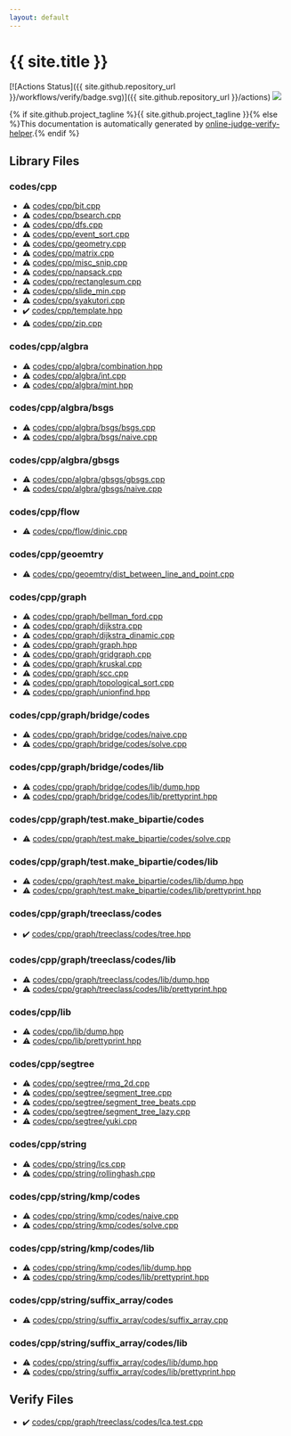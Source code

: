 ```yaml
---
layout: default
---
```


<!-- mathjax config similar to math.stackexchange -->
<script type="text/javascript" async
  src="https://cdnjs.cloudflare.com/ajax/libs/mathjax/2.7.5/MathJax.js?config=TeX-MML-AM_CHTML">
</script>
<script type="text/x-mathjax-config">
  MathJax.Hub.Config({
    TeX: { equationNumbers: { autoNumber: "AMS" }},
    tex2jax: {
      inlineMath: [ ['$','$'] ],
      processEscapes: true
    },
    "HTML-CSS": { matchFontHeight: false },
    displayAlign: "left",
    displayIndent: "2em"
  });
</script>

<script type="text/javascript" src="https://cdnjs.cloudflare.com/ajax/libs/jquery/3.4.1/jquery.min.js"></script>
<script src="https://cdn.jsdelivr.net/npm/jquery-balloon-js@1.1.2/jquery.balloon.min.js" integrity="sha256-ZEYs9VrgAeNuPvs15E39OsyOJaIkXEEt10fzxJ20+2I=" crossorigin="anonymous"></script>
<script type="text/javascript" src="assets/js/copy-button.js"></script>
<link rel="stylesheet" href="assets/css/copy-button.css" />


# {{ site.title }}

[![Actions Status]({{ site.github.repository_url }}/workflows/verify/badge.svg)]({{ site.github.repository_url }}/actions)
<a href="{{ site.github.repository_url }}"><img src="https://img.shields.io/github/last-commit/{{ site.github.owner_name }}/{{ site.github.repository_name }}" /></a>

{% if site.github.project_tagline %}{{ site.github.project_tagline }}{% else %}This documentation is automatically generated by <a href="https://github.com/kmyk/online-judge-verify-helper">online-judge-verify-helper</a>.{% endif %}

## Library Files

<div id="7c19064045d3d46a80d9dc742b659ff9"></div>

### codes/cpp

* :warning: <a href="library/codes/cpp/bit.cpp.html">codes/cpp/bit.cpp</a>
* :warning: <a href="library/codes/cpp/bsearch.cpp.html">codes/cpp/bsearch.cpp</a>
* :warning: <a href="library/codes/cpp/dfs.cpp.html">codes/cpp/dfs.cpp</a>
* :warning: <a href="library/codes/cpp/event_sort.cpp.html">codes/cpp/event_sort.cpp</a>
* :warning: <a href="library/codes/cpp/geometry.cpp.html">codes/cpp/geometry.cpp</a>
* :warning: <a href="library/codes/cpp/matrix.cpp.html">codes/cpp/matrix.cpp</a>
* :warning: <a href="library/codes/cpp/misc_snip.cpp.html">codes/cpp/misc_snip.cpp</a>
* :warning: <a href="library/codes/cpp/napsack.cpp.html">codes/cpp/napsack.cpp</a>
* :warning: <a href="library/codes/cpp/rectanglesum.cpp.html">codes/cpp/rectanglesum.cpp</a>
* :warning: <a href="library/codes/cpp/slide_min.cpp.html">codes/cpp/slide_min.cpp</a>
* :warning: <a href="library/codes/cpp/syakutori.cpp.html">codes/cpp/syakutori.cpp</a>
* :heavy_check_mark: <a href="library/codes/cpp/template.hpp.html">codes/cpp/template.hpp</a>
* :warning: <a href="library/codes/cpp/zip.cpp.html">codes/cpp/zip.cpp</a>


<div id="23a23c125caf8741d8c92b2934bce27d"></div>

### codes/cpp/algbra

* :warning: <a href="library/codes/cpp/algbra/combination.hpp.html">codes/cpp/algbra/combination.hpp</a>
* :warning: <a href="library/codes/cpp/algbra/int.cpp.html">codes/cpp/algbra/int.cpp</a>
* :warning: <a href="library/codes/cpp/algbra/mint.hpp.html">codes/cpp/algbra/mint.hpp</a>


<div id="2470d604da78346d1e94e45c40afd4da"></div>

### codes/cpp/algbra/bsgs

* :warning: <a href="library/codes/cpp/algbra/bsgs/bsgs.cpp.html">codes/cpp/algbra/bsgs/bsgs.cpp</a>
* :warning: <a href="library/codes/cpp/algbra/bsgs/naive.cpp.html">codes/cpp/algbra/bsgs/naive.cpp</a>


<div id="a382c5aa57c02c07c602af23a411d288"></div>

### codes/cpp/algbra/gbsgs

* :warning: <a href="library/codes/cpp/algbra/gbsgs/gbsgs.cpp.html">codes/cpp/algbra/gbsgs/gbsgs.cpp</a>
* :warning: <a href="library/codes/cpp/algbra/gbsgs/naive.cpp.html">codes/cpp/algbra/gbsgs/naive.cpp</a>


<div id="682f2e9a44f3ba26447e5aba3266306e"></div>

### codes/cpp/flow

* :warning: <a href="library/codes/cpp/flow/dinic.cpp.html">codes/cpp/flow/dinic.cpp</a>


<div id="8616042c429b9b7b0fd5371a59ae7751"></div>

### codes/cpp/geoemtry

* :warning: <a href="library/codes/cpp/geoemtry/dist_between_line_and_point.cpp.html">codes/cpp/geoemtry/dist_between_line_and_point.cpp</a>


<div id="3ec2d728d77befc78f832b5911706770"></div>

### codes/cpp/graph

* :warning: <a href="library/codes/cpp/graph/bellman_ford.cpp.html">codes/cpp/graph/bellman_ford.cpp</a>
* :warning: <a href="library/codes/cpp/graph/dijkstra.cpp.html">codes/cpp/graph/dijkstra.cpp</a>
* :warning: <a href="library/codes/cpp/graph/dijkstra_dinamic.cpp.html">codes/cpp/graph/dijkstra_dinamic.cpp</a>
* :warning: <a href="library/codes/cpp/graph/graph.hpp.html">codes/cpp/graph/graph.hpp</a>
* :warning: <a href="library/codes/cpp/graph/gridgraph.cpp.html">codes/cpp/graph/gridgraph.cpp</a>
* :warning: <a href="library/codes/cpp/graph/kruskal.cpp.html">codes/cpp/graph/kruskal.cpp</a>
* :warning: <a href="library/codes/cpp/graph/scc.cpp.html">codes/cpp/graph/scc.cpp</a>
* :warning: <a href="library/codes/cpp/graph/topological_sort.cpp.html">codes/cpp/graph/topological_sort.cpp</a>
* :warning: <a href="library/codes/cpp/graph/unionfind.hpp.html">codes/cpp/graph/unionfind.hpp</a>


<div id="91e3da44bc37bdbe9b2970197862792c"></div>

### codes/cpp/graph/bridge/codes

* :warning: <a href="library/codes/cpp/graph/bridge/codes/naive.cpp.html">codes/cpp/graph/bridge/codes/naive.cpp</a>
* :warning: <a href="library/codes/cpp/graph/bridge/codes/solve.cpp.html">codes/cpp/graph/bridge/codes/solve.cpp</a>


<div id="76ee9c000de924e92ba4b4a280c17a9c"></div>

### codes/cpp/graph/bridge/codes/lib

* :warning: <a href="library/codes/cpp/graph/bridge/codes/lib/dump.hpp.html">codes/cpp/graph/bridge/codes/lib/dump.hpp</a>
* :warning: <a href="library/codes/cpp/graph/bridge/codes/lib/prettyprint.hpp.html">codes/cpp/graph/bridge/codes/lib/prettyprint.hpp</a>


<div id="6dd0511cf921e627379fb6f893780804"></div>

### codes/cpp/graph/test.make_bipartie/codes

* :warning: <a href="library/codes/cpp/graph/test.make_bipartie/codes/solve.cpp.html">codes/cpp/graph/test.make_bipartie/codes/solve.cpp</a>


<div id="05e630bf6b690e05538ed012efeb88b1"></div>

### codes/cpp/graph/test.make_bipartie/codes/lib

* :warning: <a href="library/codes/cpp/graph/test.make_bipartie/codes/lib/dump.hpp.html">codes/cpp/graph/test.make_bipartie/codes/lib/dump.hpp</a>
* :warning: <a href="library/codes/cpp/graph/test.make_bipartie/codes/lib/prettyprint.hpp.html">codes/cpp/graph/test.make_bipartie/codes/lib/prettyprint.hpp</a>


<div id="54dcc55c2c64fd1eb0de496df8f72752"></div>

### codes/cpp/graph/treeclass/codes

* :heavy_check_mark: <a href="library/codes/cpp/graph/treeclass/codes/tree.hpp.html">codes/cpp/graph/treeclass/codes/tree.hpp</a>


<div id="8d3e9a1606d563c0566c7398efddddee"></div>

### codes/cpp/graph/treeclass/codes/lib

* :warning: <a href="library/codes/cpp/graph/treeclass/codes/lib/dump.hpp.html">codes/cpp/graph/treeclass/codes/lib/dump.hpp</a>
* :warning: <a href="library/codes/cpp/graph/treeclass/codes/lib/prettyprint.hpp.html">codes/cpp/graph/treeclass/codes/lib/prettyprint.hpp</a>


<div id="314f4a5acb6377bb87245f1fddbe86fc"></div>

### codes/cpp/lib

* :warning: <a href="library/codes/cpp/lib/dump.hpp.html">codes/cpp/lib/dump.hpp</a>
* :warning: <a href="library/codes/cpp/lib/prettyprint.hpp.html">codes/cpp/lib/prettyprint.hpp</a>


<div id="be3aa2b43feda595aa89da363e1e6700"></div>

### codes/cpp/segtree

* :warning: <a href="library/codes/cpp/segtree/rmq_2d.cpp.html">codes/cpp/segtree/rmq_2d.cpp</a>
* :warning: <a href="library/codes/cpp/segtree/segment_tree.cpp.html">codes/cpp/segtree/segment_tree.cpp</a>
* :warning: <a href="library/codes/cpp/segtree/segment_tree_beats.cpp.html">codes/cpp/segtree/segment_tree_beats.cpp</a>
* :warning: <a href="library/codes/cpp/segtree/segment_tree_lazy.cpp.html">codes/cpp/segtree/segment_tree_lazy.cpp</a>
* :warning: <a href="library/codes/cpp/segtree/yuki.cpp.html">codes/cpp/segtree/yuki.cpp</a>


<div id="f42fe2b40278a2240b94f3b23e9cd7ad"></div>

### codes/cpp/string

* :warning: <a href="library/codes/cpp/string/lcs.cpp.html">codes/cpp/string/lcs.cpp</a>
* :warning: <a href="library/codes/cpp/string/rollinghash.cpp.html">codes/cpp/string/rollinghash.cpp</a>


<div id="1d22c759e427a6019ba914310d3a3f1b"></div>

### codes/cpp/string/kmp/codes

* :warning: <a href="library/codes/cpp/string/kmp/codes/naive.cpp.html">codes/cpp/string/kmp/codes/naive.cpp</a>
* :warning: <a href="library/codes/cpp/string/kmp/codes/solve.cpp.html">codes/cpp/string/kmp/codes/solve.cpp</a>


<div id="ffac6151008d9135d3b6985021cb255e"></div>

### codes/cpp/string/kmp/codes/lib

* :warning: <a href="library/codes/cpp/string/kmp/codes/lib/dump.hpp.html">codes/cpp/string/kmp/codes/lib/dump.hpp</a>
* :warning: <a href="library/codes/cpp/string/kmp/codes/lib/prettyprint.hpp.html">codes/cpp/string/kmp/codes/lib/prettyprint.hpp</a>


<div id="319ca7f5ba57e96381c85edf1b8dc54b"></div>

### codes/cpp/string/suffix_array/codes

* :warning: <a href="library/codes/cpp/string/suffix_array/codes/suffix_array.cpp.html">codes/cpp/string/suffix_array/codes/suffix_array.cpp</a>


<div id="899eb88961293b9de4633ef66032385e"></div>

### codes/cpp/string/suffix_array/codes/lib

* :warning: <a href="library/codes/cpp/string/suffix_array/codes/lib/dump.hpp.html">codes/cpp/string/suffix_array/codes/lib/dump.hpp</a>
* :warning: <a href="library/codes/cpp/string/suffix_array/codes/lib/prettyprint.hpp.html">codes/cpp/string/suffix_array/codes/lib/prettyprint.hpp</a>


## Verify Files

* :heavy_check_mark: <a href="verify/codes/cpp/graph/treeclass/codes/lca.test.cpp.html">codes/cpp/graph/treeclass/codes/lca.test.cpp</a>


